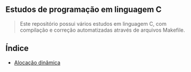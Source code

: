 ## Estudos de programação em linguagem C

> Este repositório possui vários estudos em linguagem C, com compilação e correção automatizadas através de arquivos Makefile.

## Índice

* [Alocação dinâmica](https://github.com/Dirack/Estudos/tree/master/C/alloc)


